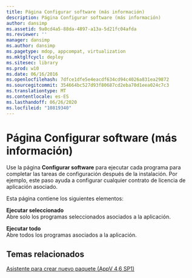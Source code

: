 ```yaml
---
title: Página Configurar software (más información)
description: Página Configurar software (más información)
author: dansimp
ms.assetid: 9a0cd4a5-88da-4897-a13a-5d21fc04afda
ms.reviewer: ''
manager: dansimp
ms.author: dansimp
ms.pagetype: mdop, appcompat, virtualization
ms.mktglfcycl: deploy
ms.sitesec: library
ms.prod: w10
ms.date: 06/16/2016
ms.openlocfilehash: 7dfce1dfe5e4eacdf634cd94c4026a831ea29872
ms.sourcegitcommit: 354664bc527d93f80687cd2eba70d1eea024c7c3
ms.translationtype: MT
ms.contentlocale: es-ES
ms.lasthandoff: 06/26/2020
ms.locfileid: "10819340"
---
```

# Página Configurar software (más información)


Use la página **Configurar software** para ejecutar cada programa para completar las tareas de configuración después de la instalación. Por ejemplo, este paso ayuda a configurar cualquier contrato de licencia de aplicación asociado.

Esta página contiene los siguientes elementos:

<a href="" id="run-selected"></a>**Ejecutar seleccionado**  
Abre solo los programas seleccionados asociados a la aplicación.

<a href="" id="run-all"></a>**Ejecutar todo**  
Abre todos los programas asociados a la aplicación.

## Temas relacionados


[Asistente para crear nuevo paquete (AppV 4,6 SP1)](create-new-package-wizard---appv-46-sp1-.md)

 

 





